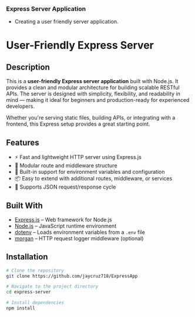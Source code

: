 ### Express Server Application
- Creating a user friendly server application.

# User-Friendly Express Server

## Description

This is a **user-friendly Express server application** built with Node.js. It provides a clean and modular architecture for building scalable RESTful APIs. The server is designed with simplicity, flexibility, and readability in mind — making it ideal for beginners and production-ready for experienced developers.

Whether you're serving static files, building APIs, or integrating with a frontend, this Express setup provides a great starting point.

## Features

- ⚡ Fast and lightweight HTTP server using Express.js
- 🧱 Modular route and middleware structure
- 🔐 Built-in support for environment variables and configuration
- 📦 Easy to extend with additional routes, middleware, or services
- 🔄 Supports JSON request/response cycle


## Built With

- [Express.js](https://expressjs.com/) – Web framework for Node.js
- [Node.js](https://nodejs.org/) – JavaScript runtime environment
- [dotenv](https://www.npmjs.com/package/dotenv) – Loads environment variables from a `.env` file
- [morgan](https://www.npmjs.com/package/morgan) – HTTP request logger middleware (optional)

## Installation

```bash
# Clone the repository
git clone https://github.com/jaycruz718/ExpressApp

# Navigate to the project directory
cd express-server

# Install dependencies
npm install

